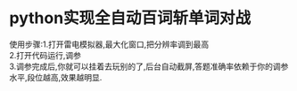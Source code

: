 # python实现全自动百词斩单词对战
   使用步骤:1.打开雷电模拟器,最大化窗口,把分辨率调到最高<br>
            2.打开代码运行,调参<br>
            3.调参完成后,你就可以挂着去玩别的了,后台自动截屏,答题准确率依赖于你的调参水平,段位越高,效果越明显.<br>

